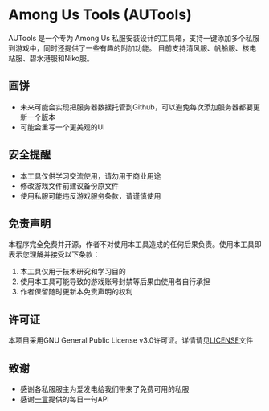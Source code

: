 # Among Us Tools (AUTools)

AUTools 是一个专为 Among Us 私服安装设计的工具箱，支持一键添加多个私服到游戏中，同时还提供了一些有趣的附加功能。
目前支持清风服、帆船服、核电站服、碧水港服和Niko服。

## 画饼

- 未来可能会实现把服务器数据托管到Github，可以避免每次添加服务器都要更新一个版本
- 可能会重写一个更美观的UI

## 安全提醒

- 本工具仅供学习交流使用，请勿用于商业用途
- 修改游戏文件前建议备份原文件
- 使用私服可能违反游戏服务条款，请谨慎使用

## 免责声明

本程序完全免费并开源，作者不对使用本工具造成的任何后果负责。使用本工具即表示您理解并接受以下条款：
1. 本工具仅用于技术研究和学习目的
2. 使用本工具可能导致的游戏账号封禁等后果由使用者自行承担
3. 作者保留随时更新本免责声明的权利
## 许可证

本项目采用GNU General Public License v3.0许可证。详情请见[LICENSE](LICENSE)文件

## 致谢
- 感谢各私服服主为爱发电给我们带来了免费可用的私服
- 感谢[一言](https://hitokoto.cn/)提供的每日一句API
